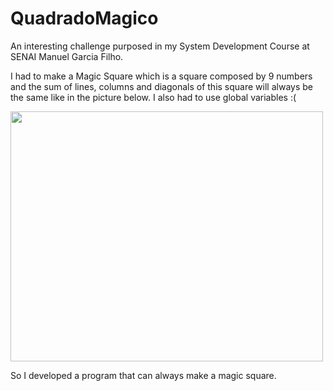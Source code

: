 # QuadradoMagico
An interesting challenge purposed in my System Development Course at SENAI Manuel Garcia Filho.

I had to make a Magic Square which is a square composed by 9 numbers and the sum of lines, columns and diagonals of this square will always be the same like in the picture below. I also had to use global variables :(

<img width="500px" height="400px" src="https://ugc.futurelearn.com/uploads/images/a8/fa/a8fa280a-896c-4920-a5a5-7dee3e275dba.png">

So I developed a program that can always make a magic square.
